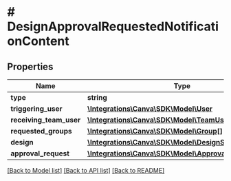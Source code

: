 # # DesignApprovalRequestedNotificationContent

## Properties

Name | Type | Description | Notes
------------ | ------------- | ------------- | -------------
**type** | **string** |  |
**triggering_user** | [**\Integrations\Canva\SDK\Model\User**](User.md) |  |
**receiving_team_user** | [**\Integrations\Canva\SDK\Model\TeamUser**](TeamUser.md) |  |
**requested_groups** | [**\Integrations\Canva\SDK\Model\Group[]**](Group.md) |  |
**design** | [**\Integrations\Canva\SDK\Model\DesignSummary**](DesignSummary.md) |  |
**approval_request** | [**\Integrations\Canva\SDK\Model\ApprovalRequestAction**](ApprovalRequestAction.md) |  |

[[Back to Model list]](../../README.md#models) [[Back to API list]](../../README.md#endpoints) [[Back to README]](../../README.md)
